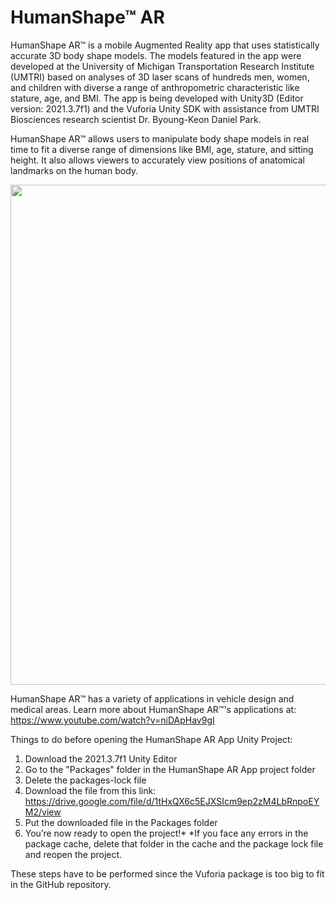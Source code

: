 # HumanShape™ AR

HumanShape AR™ is a mobile Augmented Reality app that uses statistically accurate 3D body shape models. The models featured in the app were developed at the University of Michigan Transportation Research Institute (UMTRI) based on analyses of 3D laser scans of hundreds men, women, and children with diverse a range of anthropometric characteristic like stature, age, and BMI. The app is being developed with Unity3D (Editor version: 2021.3.7f1) and the Vuforia Unity SDK with assistance from UMTRI Biosciences research scientist Dr. Byoung-Keon Daniel Park. 

HumanShape AR™ allows users to manipulate body shape models in real time to fit a diverse range of dimensions like BMI, age, stature, and sitting height. It also allows viewers to accurately view positions of anatomical landmarks on the human body.

<p align="center">
 <img src="https://github.com/nithishakumar/HumanShape-AR/blob/main/StandingFemaleMeshManipulation.gif" width="800">
</p>

HumanShape AR™ has a variety of applications in vehicle design and medical areas. Learn more about HumanShape AR™'s applications at: https://www.youtube.com/watch?v=niDApHav9gI

Things to do before opening the HumanShape AR App Unity Project:
1. Download the 2021.3.7f1 Unity Editor
2. Go to the "Packages" folder in the HumanShape AR App project folder
3. Delete the packages-lock file
4. Download the file from this link: https://drive.google.com/file/d/1tHxQX6c5EJXSIcm9ep2zM4LbRnpoEYM2/view
5. Put the downloaded file in the Packages folder
6. You’re now ready to open the project!*
*If you face any errors in the package cache, delete that folder in the cache and the package lock file and reopen the project.

These steps have to be performed since the Vuforia package is too big to fit in the GitHub repository.
